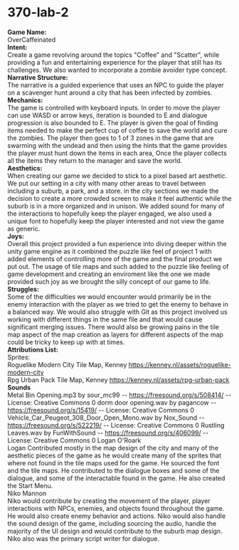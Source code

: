 # 370-lab-2
**Game Name:** <br/>
OverCaffeinated <br/>
**Intent:** <br/>
Create a game revolving around the topics "Coffee" and "Scatter", while providing a fun and entertaining experience for the player that still has its challenges. We also wanted to incorporate a zombie avoider type concept.<br/>
**Narrative Structure:** <br/>
The narrative is a guided experience that uses an NPC to guide the player on a scavenger hunt around a city that has been infected by zombies.<br/>
**Mechanics:** <br/>
The game is controlled with keyboard inputs. In order to move the player can use WASD or arrow keys, iteration is bounded to E and dialogue progression is also bounded to E. The player is given the goal of finding items needed to make the perfect cup of coffee to save the world and cure the zombies. The player then goes to 1 of 3 zones in the game that are swarming with the undead and then using the hints that the game provides the player must hunt down the items in each area, Once the player collects all the items they return to the manager and save the world.<br/>
**Aesthetics:** <br/>
When creating our game we decided to stick to a pixel based art aesthetic. We put our setting in a city with many other areas to travel between including a suburb, a park, and a store. in the city sections we made the decision to create a more crowded screen to make it feel authentic while the suburb is in a more organized and in unison. We added sound for many of the interactions to hopefully keep the player engaged, we also used a unique font to hopefully keep the player interested and not view the game as generic.<br/>
**Joys:** <br/>
Overall this project provided a fun experience into diving deeper within the unity game engine as it combined the puzzle like feel of project 1 with added elements of controlling more of the game and the final product we put out. The usage of tile maps and such added to the puzzle like feeling of game development and creating an enviroment like the one we made provided such joy as we brought the silly concept of our game to life.<br/>
**Struggles:** <br/>
Some of the difficulties we would encounter would primarily be in the enemy interaction with the player as we tried to get the enemy to behave in a balanced way. We would also struggle with Git as this project involved us working with different things in the same file and that would cause significant merging issues. There would also be growing pains in the tile map aspect of the map creation as layers for different aspects of the map could be tricky to keep up with at times. <br/>
**Attributions List:**<br/>
      Sprites:<br/>
      Roguelike Modern City Tile Map, Kenney https://kenney.nl/assets/roguelike-modern-city <br/> 
      Rpg Urban Pack Tile Map, Kenney https://kenney.nl/assets/rpg-urban-pack <br/> 
**Sounds** <br/>
      Metal Bin Opening.mp3 by sour_mc99 -- https://freesound.org/s/508414/ -- License: Creative Commons 0
      dorm door opening.wav by pagancow -- https://freesound.org/s/15419/ -- License: Creative Commons 0
      Vehicle_Car_Peugeot_308_Door_Open_Mono.wav by Nox_Sound -- https://freesound.org/s/522219/ -- License: Creative Commons 0
      Rustling Leaves.wav by FunWithSound -- https://freesound.org/s/406099/ -- License: Creative Commons 0
Logan O'Roark<br/>
Logan Contributed mostly in the map design of the city and many of the aesthetic pieces of the game as he would create many of the sprites that where not found in the tile maps used for the game. He sourced the font and the tile maps. He contributed to the dialogue boxes and some of the dialogue, and some of the interactable found in the game. He also created the Start Menu. <br/>
Niko Mannon<br/> 
Niko would contribute by creating the movement of the player, player interactions with NPCs, enemies, and objects found throughout the game. He would also create enemy behavior and actions.  Niko would also handle the sound design of the game, including sourcing the audio, handle the majority of the UI design and would contribute to the suburb map design. Niko also was the primary script writer for dialogue.
